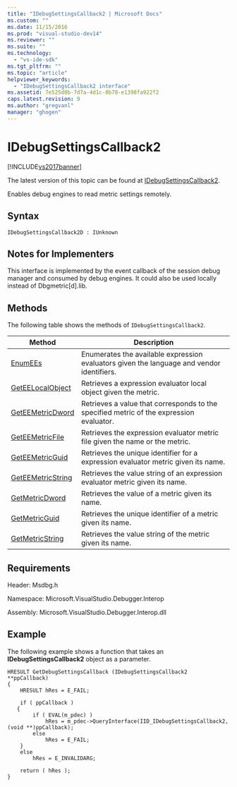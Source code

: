 ```yaml
---
title: "IDebugSettingsCallback2 | Microsoft Docs"
ms.custom: ""
ms.date: 11/15/2016
ms.prod: "visual-studio-dev14"
ms.reviewer: ""
ms.suite: ""
ms.technology: 
  - "vs-ide-sdk"
ms.tgt_pltfrm: ""
ms.topic: "article"
helpviewer_keywords: 
  - "IDebugSettingsCallback2 interface"
ms.assetid: 7e525d0b-7d7a-4d1c-8b78-e1398fa922f2
caps.latest.revision: 9
ms.author: "gregvanl"
manager: "ghogen"
---
```

# IDebugSettingsCallback2
[!INCLUDE[vs2017banner](../../../includes/vs2017banner.md)]

The latest version of this topic can be found at [IDebugSettingsCallback2](https://docs.microsoft.com/visualstudio/extensibility/debugger/reference/idebugsettingscallback2).  
  
Enables debug engines to read metric settings remotely.  
  
## Syntax  
  
```  
IDebugSettingsCallback2D : IUnknown  
```  
  
## Notes for Implementers  
 This interface is implemented by the event callback of the session debug manager and consumed by debug engines. It could also be used locally instead of Dbgmetric[d].lib.  
  
## Methods  
 The following table shows the methods of `IDebugSettingsCallback2`.  
  
|Method|Description|  
|------------|-----------------|  
|[EnumEEs](../../../extensibility/debugger/reference/idebugsettingscallback2-enumees.md)|Enumerates the available expression evaluators given the language and vendor identifiers.|  
|[GetEELocalObject](../../../extensibility/debugger/reference/idebugsettingscallback2-geteelocalobject.md)|Retrieves a expression evaluator local object given the metric.|  
|[GetEEMetricDword](../../../extensibility/debugger/reference/idebugsettingscallback2-geteemetricdword.md)|Retrieves a value that corresponds to the specified metric of the expression evaluator.|  
|[GetEEMetricFile](../../../extensibility/debugger/reference/idebugsettingscallback2-geteemetricfile.md)|Retrieves the expression evaluator metric file given the name or the metric.|  
|[GetEEMetricGuid](../../../extensibility/debugger/reference/idebugsettingscallback2-geteemetricguid.md)|Retrieves the unique identifier for a expression evaluator metric given its name.|  
|[GetEEMetricString](../../../extensibility/debugger/reference/idebugsettingscallback2-geteemetricstring.md)|Retrieves the value string of an expression evaluator metric given its name.|  
|[GetMetricDword](../../../extensibility/debugger/reference/idebugsettingscallback2-getmetricdword.md)|Retrieves the value of a metric given its name.|  
|[GetMetricGuid](../../../extensibility/debugger/reference/idebugsettingscallback2-getmetricguid.md)|Retrieves the unique identifier of a metric given its name.|  
|[GetMetricString](../../../extensibility/debugger/reference/idebugsettingscallback2-getmetricstring.md)|Retrieves the value string of the metric given its name.|  
  
## Requirements  
 Header: Msdbg.h  
  
 Namespace: Microsoft.VisualStudio.Debugger.Interop  
  
 Assembly: Microsoft.VisualStudio.Debugger.Interop.dll  
  
## Example  
 The following example shows a function that takes an **IDebugSettingsCallback2** object as a parameter.  
  
```cpp#  
HRESULT GetDebugSettingsCallback (IDebugSettingsCallback2 **ppCallback)  
{  
    HRESULT hRes = E_FAIL;  
  
    if ( ppCallback )  
   {  
        if ( EVAL(m_pdec) )  
            hRes = m_pdec->QueryInterface(IID_IDebugSettingsCallback2, (void **)ppCallback);  
        else  
            hRes = E_FAIL;  
    }  
    else  
        hRes = E_INVALIDARG;  
  
    return ( hRes );  
}  
```

